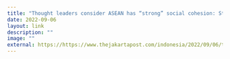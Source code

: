 ```yaml
---
title: "Thought leaders consider ASEAN has “strong” social cohesion: Study"
date: 2022-09-06
layout: link
description: ""
image: ""
external: https://https://www.thejakartapost.com/indonesia/2022/09/06/thought-leaders-consider-asean-has-strong-social-cohesion-study.html
---
```

